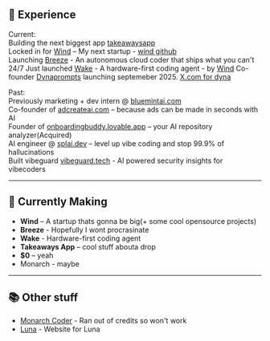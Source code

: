 ## 💼 Experience <br>
Current: <br>
Building the next biggest app [takeawaysapp](https://www.takeawaysai.io/) <br>
Locked in for [Wind](https://trywind.vercel.app) – My next startup - [wind github](https://github.com/Try-Wind) <br>
Launching [Breeze](https://trybreeze.vercel.app/) - An autonomous cloud coder that ships what you can't 24/7
Just launched [Wake](https://github.com/Try-Wind/Wake) - A hardware-first coding agent - by [Wind](https://trywind.vercel.app)
Co-founder [Dynaprompts](https://dynaprompts.com) launching septemeber 2025. [X.com for dyna](https://x.com/dynaprompts)

Past: <br>
Previously marketing + dev intern @ [bluemintai.com](https://bluemintai.com)  <br>
Co-founder of [adcreateai.com](https://adcreateai.com) – because ads can be made in seconds with AI  <br>
Founder of [onboardingbuddy.lovable.app](https://onboardingbuddy.lovable.app) – your AI repository analyzer(Acquired)  <br>
AI engineer @ [splai.dev](https://splai.dev) – level up vibe coding and stop 99.9% of hallucinations  <br>
Built vibeguard [vibeguard.tech](https://vibeguard.tech) - AI powered security insights for vibecoders <br>

---

## 🧪 Currently Making

- **Wind** – A startup thats gonna be big(+ some cool opensource projects)
- **Breeze** - Hopefully I wont procrasinate
- **Wake** - Hardware-first coding agent
- **Takeaways App** – cool stuff abouta drop
- **$0** – yeah
- Monarch - maybe

---

## 📚 Other stuff

- [Monarch Coder](https://monarchdex.vercel.app/) - Ran out of credits so won't work
- [Luna](https://thatslunabased.vercel.app) - Website for Luna


